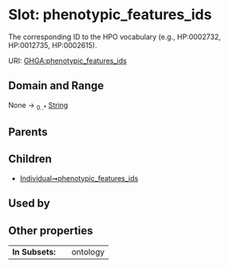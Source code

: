 
# Slot: phenotypic_features_ids


The corresponding ID to the HPO vocabulary (e.g., HP:0002732, HP:0012735, HP:0002615).

URI: [GHGA:phenotypic_features_ids](https://w3id.org/GHGA/phenotypic_features_ids)


## Domain and Range

None &#8594;  <sub>0..\*</sub> [String](types/String.md)

## Parents


## Children

 *  [Individual➞phenotypic_features_ids](Individual_phenotypic_features_ids.md)

## Used by


## Other properties

|  |  |  |
| --- | --- | --- |
| **In Subsets:** | | ontology |

